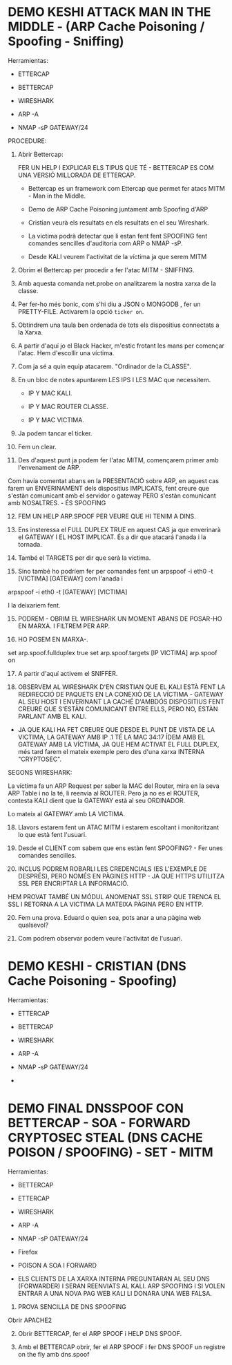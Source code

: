 # DEMO KESHI ATTACK MAN IN THE MIDDLE - (ARP Cache Poisoning / Spoofing - Sniffing)

Herramientas:

- ETTERCAP

- BETTERCAP

- WIRESHARK

- ARP -A

- NMAP -sP GATEWAY/24

PROCEDURE:

1. Abrir Bettercap: 

    FER UN HELP I EXPLICAR ELS TIPUS QUE TÉ - BETTERCAP ES COM UNA VERSIÓ MILLORADA DE ETTERCAP.

    - Bettercap es un framework com Ettercap que permet fer atacs MITM - Man in the Middle.

    - Demo de ARP Cache Poisoning juntament amb Spoofing d'ARP

    - Cristian veurà els resultats en els resultats en el seu Wireshark.

    - La victima podrà detectar que li estan fent fent SPOOFING fent comandes sencilles d'auditoria com ARP o NMAP -sP.

    - Desde KALI veurem l'activitat de la víctima ja que serem MITM

2. Obrim el Bettercap per procedir a fer l'atac MITM - SNIFFING.

3. Amb aquesta comanda net.probe on analitzarem la nostra xarxa de la classe.

4. Per fer-ho més bonic, com s'hi diu a JSON o MONGODB , fer un PRETTY-FILE. Activarem la opció `ticker on`.

5. Obtindrem una taula ben ordenada de tots els dispositius connectats a la Xarxa.

6. A partir d'aquí jo el Black Hacker, m'estic frotant les mans per començar l'atac. Hem d'escollir una víctima.

7. Com ja sé a quin equip atacarem. "Ordinador de la CLASSE". 

8. En un bloc de notes apuntarem LES IPS I LES MAC que necessitem.

    - IP Y MAC KALI.

    - IP Y MAC ROUTER CLASSE.

    - IP Y MAC VICTIMA.

9. Ja podem tancar el ticker.

10. Fem un clear.

11. Des d'aquest punt ja podem fer l'atac MITM, començarem primer amb l'envenament de ARP.

Com havia comentat abans en la PRESENTACIÓ sobre ARP, en aquest cas farem un ENVERINAMENT dels dispositius IMPLICATS, fent creure que s'estàn comunicant amb el servidor o gateway PERO s'estàn comunicant amb NOSALTRES. - ÉS SPOOFING

12. FEM UN HELP ARP.SPOOF PER VEURE QUE HI TENIM A DINS.

13. Ens insteressa el FULL DUPLEX TRUE en aquest CAS ja que enverinarà el GATEWAY I EL HOST IMPLICAT. És a dir que atacará l'anada i la tornada.

14. També el TARGETS per dir que serà la víctima.

15. Sino també ho podríem fer per comandes fent un arpspoof -i eth0 -t [VICTIMA] [GATEWAY] com l'anada i 

arpspoof -i eth0 -t [GATEWAY] [VICTIMA]

I la deixariem fent.

15. PODREM - OBRIM EL WIRESHARK UN MOMENT ABANS DE POSAR-HO EN MARXA. I FILTREM PER ARP.

16. HO POSEM EN MARXA-.

set arp.spoof.fullduplex true
set arp.spoof.targets [IP VICTIMA]
arp.spoof on

17. A partir d'aquí activem el SNIFFER.

17. OBSERVEM AL WIRESHARK D'EN CRISTIAN QUE EL KALI ESTÀ FENT LA REDIRECCIÓ DE PAQUETS EN LA CONEXIÓ DE LA VÍCTIMA - GATEWAY AL SEU HOST I ENVERINANT LA CACHÉ D'AMBDÓS DISPOSITIUS FENT CREURE QUE S'ESTÀN COMUNICANT ENTRE ELLS, PERO NO, ESTÀN PARLANT AMB EL KALI. 

- JA QUE KALI HA FET CREURE QUE DESDE EL PUNT DE VISTA DE LA VICTIMA, LA GATEWAY AMB IP .1 TÉ LA MAC 34:17 ÍDEM AMB EL GATEWAY AMB LA VÍCTIMA, JA QUE HEM ACTIVAT EL FULL DUPLEX, més tard farem el mateix exemple pero des d'una xarxa INTERNA "CRYPTOSEC".

SEGONS WIRESHARK:

La víctima fa un ARP Request per saber la MAC del Router, mira en la seva ARP Table i no la té, li reenvia al ROUTER. Pero ja no es el ROUTER, contesta KALI dient que la GATEWAY està al seu ORDINADOR.

Lo mateix al GATEWAY amb LA VICTIMA.

18. Llavors estarem fent un ATAC MITM i estarem escoltant i monitoritzant lo que està fent l'usuari.

18. Desde el CLIENT com sabem que ens estàn fent SPOOFING? - Fer unes comandes sencilles.

19. INCLUS PODREM ROBARLI LES CREDENCIALS (ES L'EXEMPLE DE DESPRÉS), PERO NOMÉS EN PÀGINES HTTP - JA QUE HTTPS UTILITZA SSL PER ENCRIPTAR LA INFORMACIÓ.

HEM PROVAT TAMBÉ UN MÓDUL ANOMENAT SSL STRIP QUE TRENCA EL SSL I RETORNA A LA VICTIMA LA MATEIXA PÀGINA PERO EN HTTP.

20. Fem una prova. Eduard o quien sea, pots anar a una pàgina web qualsevol?

21. Com podrem observar podem veure l'activitat de l'usuari.

# DEMO KESHI - CRISTIAN (DNS Cache Poisoning - Spoofing)

Herramientas:

- ETTERCAP

- BETTERCAP

- WIRESHARK

- ARP -A

- NMAP -sP GATEWAY/24

- 

# DEMO FINAL DNSSPOOF CON BETTERCAP - SOA - FORWARD CRYPTOSEC STEAL (DNS CACHE POISON / SPOOFING) - SET - MITM

Herramientas:

- BETTERCAP

- ETTERCAP

- WIRESHARK

- ARP -A

- NMAP -sP GATEWAY/24

- Firefox


- POISON A SOA I FORWARD

- ELS CLIENTS DE LA XARXA INTERNA PREGUNTARAN AL SEU DNS (FORWARDER) I SERAN REENVIATS AL KALI. ARP SPOOFING I SI VOLEN ENTRAR A UNA NOVA PAG WEB KALI LI DONARA UNA WEB FALSA. 

1. PROVA SENCILLA DE DNS SPOOFING

Obrir APACHE2

2. Obrir BETTERCAP, fer el ARP SPOOF i HELP DNS SPOOF.

2. Amb el BETTERCAP obrir, fer el ARP SPOOF i fer DNS SPOOF un registre on the fly amb dns.spoof

